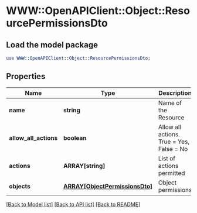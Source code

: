 # WWW::OpenAPIClient::Object::ResourcePermissionsDto

## Load the model package
```perl
use WWW::OpenAPIClient::Object::ResourcePermissionsDto;
```

## Properties
Name | Type | Description | Notes
------------ | ------------- | ------------- | -------------
**name** | **string** | Name of the Resource | 
**allow_all_actions** | **boolean** | Allow all actions. True &#x3D; Yes, False &#x3D; No | 
**actions** | **ARRAY[string]** | List of actions permitted | 
**objects** | [**ARRAY[ObjectPermissionsDto]**](ObjectPermissionsDto.md) | Object permissions | 

[[Back to Model list]](../README.md#documentation-for-models) [[Back to API list]](../README.md#documentation-for-api-endpoints) [[Back to README]](../README.md)


